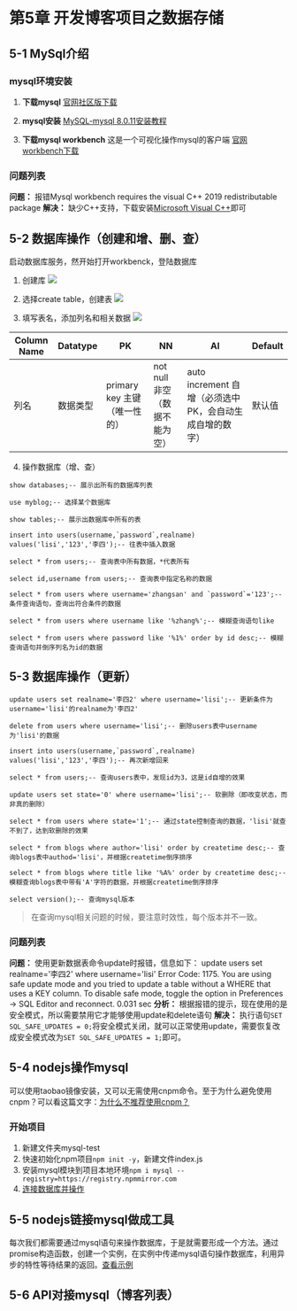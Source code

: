# 第5章 开发博客项目之数据存储

## 5-1 MySql介绍

### mysql环境安装
1. **下载mysql**
[官网社区版下载](https://dev.mysql.com/downloads/mysql/)

1. **mysql安装**
[MySQL-mysql 8.0.11安装教程](https://www.cnblogs.com/laumians-notes/p/9069498.html)

1. **下载mysql workbench**
这是一个可视化操作mysql的客户端
[官网workbench下载](https://dev.mysql.com/downloads/workbench/)

### 问题列表
**问题：** 报错Mysql workbench requires the visual C++ 2019 redistributable package
**解决：** 缺少C++支持，下载安装[Microsoft Visual C++](https://support.microsoft.com/en-us/help/2977003/the-latest-supported-visual-c-downloads)即可

## 5-2 数据库操作（创建和增、删、查）
启动数据库服务，然开始打开workbenck，登陆数据库

1. 创建库
![](http://kodbox.taros.xyz/?explorer/share/fileOut&shareID=7cgTZGhw&path=%7BshareItemLink%3A7cgTZGhw%7D%2F)

2. 选择create table，创建表
![](http://kodbox.taros.xyz/?explorer/share/fileOut&shareID=7cgdZXsA&path=%7BshareItemLink%3A7cgdZXsA%7D%2F)

3. 填写表名，添加列名和相关数据
![](http://kodbox.taros.xyz/?explorer/share/fileOut&shareID=7cgfwQeA&path=%7BshareItemLink%3A7cgfwQeA%7D%2F)

| Column Name | Datatype | PK | NN | AI | Default |
| -- | -- | -- | -- | -- | -- |
| 列名 | 数据类型 | primary key 主键（唯一性的）| not null 非空（数据不能为空）| auto increment 自增（必须选中PK，会自动生成自增的数字）| 默认值 |

4. 操作数据库（增、查）
```mysql
show databases;-- 展示出所有的数据库列表

use myblog;-- 选择某个数据库

show tables;-- 展示出数据库中所有的表

insert into users(username,`password`,realname) values('lisi','123','李四');-- 往表中插入数据

select * from users;-- 查询表中所有数据，*代表所有

select id,username from users;-- 查询表中指定名称的数据

select * from users where username='zhangsan' and `password`='123';-- 条件查询语句，查询出符合条件的数据

select * from users where username like '%zhang%';-- 模糊查询语句like

select * from users where password like '%1%' order by id desc;-- 模糊查询语句并倒序列名为id的数据
```

## 5-3 数据库操作（更新）
```mysql
update users set realname='李四2' where username='lisi';-- 更新条件为username='lisi'的realname为'李四2'

delete from users where username='lisi';-- 删除users表中username为'lisi'的数据

insert into users(username,`password`,realname) values('lisi','123','李四');-- 再次新增回来

select * from users;-- 查询users表中，发现id为3，这是id自增的效果

update users set state='0' where username='lisi';-- 软删除（即改变状态，而非真的删除）

select * from users where state='1';-- 通过state控制查询的数据，'lisi'就查不到了，达到软删除的效果

select * from blogs where author='lisi' order by createtime desc;-- 查询blogs表中authod='lisi'，并根据createtime倒序排序

select * from blogs where title like '%A%' order by createtime desc;-- 模糊查询blogs表中带有'A'字符的数据，并根据createtime倒序排序

select version();-- 查询mysql版本
```

> 在查询mysql相关问题的时候，要注意时效性，每个版本并不一致。

### 问题列表
**问题：**
使用更新数据表命令update时报错，信息如下：
update users set realname='李四2' where username='lisi'	Error Code: 1175. You are using safe update mode and you tried to update a table without a WHERE that uses a KEY column.  To disable safe mode, toggle the option in Preferences -> SQL Editor and reconnect.	0.031 sec
**分析：**
根据报错的提示，现在使用的是安全模式，所以需要禁用它才能够使用update和delete语句
**解决：**
执行语句```SET SQL_SAFE_UPDATES = 0;```将安全模式关闭，就可以正常使用update，需要恢复改成安全模式改为```SET SQL_SAFE_UPDATES = 1;```即可。

## 5-4 nodejs操作mysql
可以使用taobao镜像安装，又可以无需使用cnpm命令。至于为什么避免使用cnpm？可以看这篇文字：[为什么不推荐使用cnpm？](https://www.jianshu.com/p/df1696de1d77)

### 开始项目
1. 新建文件夹mysql-test
2. 快速初始化npm项目```npm init -y```，新建文件index.js
3. 安装mysql模块到项目本地环境```npm i mysql --registry=https://registry.npmmirror.com```
4. [连接数据库并操作](./5-4/mysql-test/index.js)

## 5-5 nodejs链接mysql做成工具
每次我们都需要通过mysql语句来操作数据库，于是就需要形成一个方法。通过promise构造函数，创建一个实例，在实例中传递mysql语句操作数据库，利用异步的特性等待结果的返回。[查看示例](./5-5/blog-1/src/db/mysql.js)

## 5-6 API对接mysql（博客列表）
